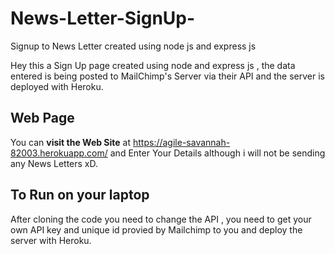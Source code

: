 # News-Letter-SignUp-
Signup to News Letter created using node js and express js

Hey this a Sign Up page created using node and express js , the data entered is being posted to MailChimp's Server via their API
and the server is deployed with Heroku.

## Web Page
You can **visit the Web Site** at 
https://agile-savannah-82003.herokuapp.com/
and  Enter Your Details although i will not be sending any News Letters xD.

## To Run on your laptop
After cloning the code you need to change the API , you need to get your own API key and unique id provied by Mailchimp to you and deploy the server with Heroku.
